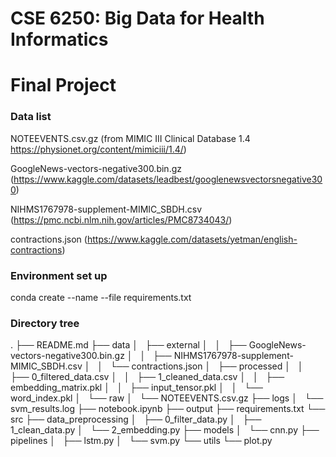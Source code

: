 # CSE 6250: Big Data for Health Informatics 

# Final Project

### Data list

NOTEEVENTS.csv.gz (from MIMIC III Clinical Database 1.4 https://physionet.org/content/mimiciii/1.4/)

GoogleNews-vectors-negative300.bin.gz (https://www.kaggle.com/datasets/leadbest/googlenewsvectorsnegative300)

NIHMS1767978-supplement-MIMIC_SBDH.csv (https://pmc.ncbi.nlm.nih.gov/articles/PMC8734043/)

contractions.json (https://www.kaggle.com/datasets/yetman/english-contractions)

### Environment set up

conda create --name <env> --file requirements.txt


### Directory tree

.
├── README.md
├── data
│   ├── external
│   │   ├── GoogleNews-vectors-negative300.bin.gz
│   │   ├── NIHMS1767978-supplement-MIMIC_SBDH.csv
│   │   └── contractions.json
│   ├── processed
│   │   ├── 0_filtered_data.csv
│   │   ├── 1_cleaned_data.csv
│   │   ├── embedding_matrix.pkl
│   │   ├── input_tensor.pkl
│   │   └── word_index.pkl
│   └── raw
│       └── NOTEEVENTS.csv.gz
├── logs
│   └── svm_results.log
├── notebook.ipynb
├── output
├── requirements.txt
└── src
    ├── data_preprocessing
    │   ├── 0_filter_data.py
    │   ├── 1_clean_data.py
    │   └── 2_embedding.py
    ├── models
    │   └── cnn.py
    ├── pipelines
    │   ├── lstm.py
    │   └── svm.py
    └── utils
        └── plot.py
